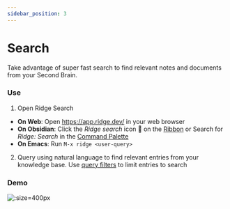 ```yaml
---
sidebar_position: 3
---
```


# Search

Take advantage of super fast search to find relevant notes and documents from your Second Brain.

### Use
1. Open Ridge Search
  - **On Web**: Open https://app.ridge.dev/ in your web browser
  - **On Obsidian**: Click the *Ridge search* icon 🔎 on the [Ribbon](https://help.obsidian.md/User+interface/Workspace/Ribbon) or Search for *Ridge: Search* in the [Command Palette](https://help.obsidian.md/Plugins/Command+palette)
  - **On Emacs**: Run `M-x ridge <user-query>`
2. Query using natural language to find relevant entries from your knowledge base. Use [query filters](/miscellaneous/query-filters) to limit entries to search

### Demo
![](/img/search_agents_markdown.png ':size=400px')

